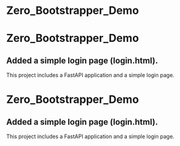 # Zero_Bootstrapper_Demo

# Zero_Bootstrapper_Demo

## Added a simple login page (login.html).

This project includes a FastAPI application and a simple login page.

# Zero_Bootstrapper_Demo

## Added a simple login page (login.html).

This project includes a FastAPI application and a simple login page.